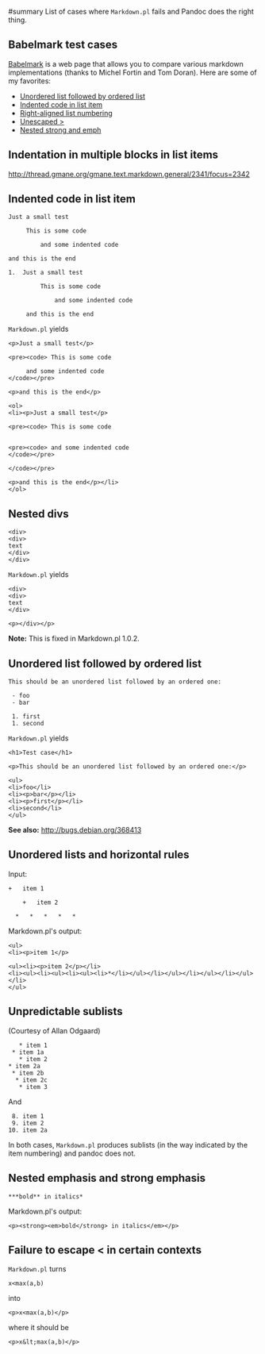 ﻿#summary List of cases where `Markdown.pl` fails and Pandoc does the right thing.

## Babelmark test cases ##

[Babelmark](http://babelmark.bobtfish.net) is a web page that allows you to compare
various markdown implementations (thanks to Michel Fortin and Tom Doran).
Here are some of my favorites:

  * [Unordered list followed by ordered list](http://babelmark.bobtfish.net/?markdown=-+foo%0D%0A-+bar%0D%0A%0D%0A1.+first%0D%0A2.+second%0D%0A&normalize=on)
  * [Indented code in list item](http://babelmark.bobtfish.net/?markdown=%2B+++item+1%0D%0A%0D%0A++++%2B+++item+2%0D%0A%0D%0A+*+++*+++*+++*+++*&normalize=on)
  * [Right-aligned list numbering](http://babelmark.bobtfish.net/?markdown=+8.+item+1%0D%0A+9.+item+2%0D%0A10.+item+2a&normalize=on)
  * [Unescaped >](http://babelmark.bobtfish.net/?markdown=x%3Cmax(a%2Cb)%0D%0A&normalize=on)
  * [Nested strong and emph](http://babelmark.bobtfish.net/?markdown=***bold**+in+ital*%0D%0A%0D%0A***ital*+in+bold**%0D%0A&normalize=on)

## Indentation in multiple blocks in list items ##

http://thread.gmane.org/gmane.text.markdown.general/2341/focus=2342

## Indented code in list item ##

```
Just a small test

     This is some code

         and some indented code

and this is the end

1.  Just a small test

         This is some code

             and some indented code

     and this is the end
```

`Markdown.pl` yields

```
<p>Just a small test</p>

<pre><code> This is some code

     and some indented code
</code></pre>

<p>and this is the end</p>

<ol>
<li><p>Just a small test</p>

<pre><code> This is some code


<pre><code> and some indented code
</code></pre>

</code></pre>

<p>and this is the end</p></li>
</ol>
```

## Nested divs ##

```
<div>
<div>
text
</div>
</div>
```

`Markdown.pl` yields

```
<div>
<div>
text
</div>

<p></div></p>
```

**Note:**  This is fixed in Markdown.pl 1.0.2.

## Unordered list followed by ordered list ##

```
This should be an unordered list followed by an ordered one:

 - foo
 - bar

 1. first
 1. second
```

`Markdown.pl` yields

```
<h1>Test case</h1>

<p>This should be an unordered list followed by an ordered one:</p>

<ul>
<li>foo</li>
<li><p>bar</p></li>
<li><p>first</p></li>
<li>second</li>
</ul>
```

**See also:** http://bugs.debian.org/368413

## Unordered lists and horizontal rules ##

Input:
```
+   item 1

    +   item 2

  *   *   *   *   *
```

Markdown.pl's output:
```
<ul>
<li><p>item 1</p>

<ul><li><p>item 2</p></li>
<li><ul><li><ul><li><ul><li>*</li></ul></li></ul></li></ul></li></ul></li>
</ul>
```

## Unpredictable sublists ##

(Courtesy of Allan Odgaard)

```
   * item 1
 * item 1a
   * item 2
* item 2a
 * item 2b
  * item 2c
   * item 3
```

And

```
 8. item 1
 9. item 2
10. item 2a
```

In both cases, `Markdown.pl` produces sublists (in the
way indicated by the item numbering) and pandoc does not.

## Nested emphasis and strong emphasis ##

```
***bold** in italics*
```

Markdown.pl's output:
```
<p><strong><em>bold</strong> in italics</em></p>
```

## Failure to escape < in certain contexts ##

`Markdown.pl` turns
```
x<max(a,b)
```
into
```
<p>x<max(a,b)</p>
```
where it should be
```
<p>x&lt;max(a,b)</p>
```